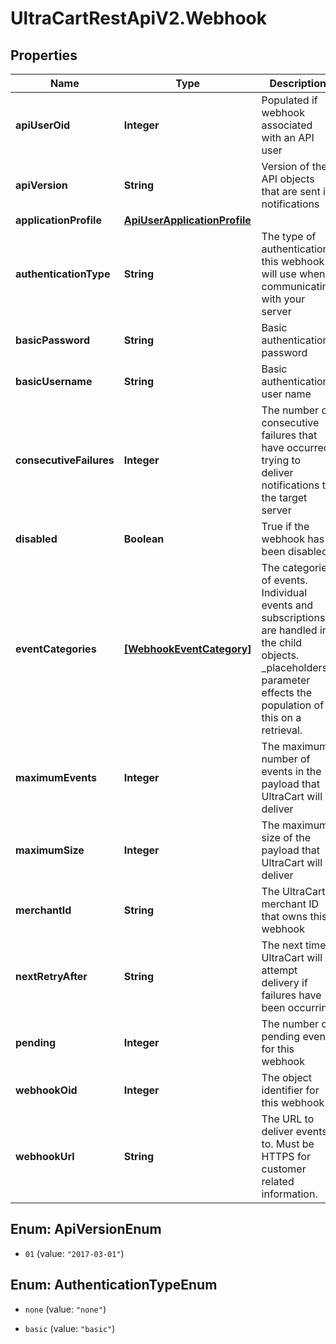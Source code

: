 # UltraCartRestApiV2.Webhook

## Properties
Name | Type | Description | Notes
------------ | ------------- | ------------- | -------------
**apiUserOid** | **Integer** | Populated if webhook associated with an API user | [optional] 
**apiVersion** | **String** | Version of the API objects that are sent in notifications | [optional] 
**applicationProfile** | [**ApiUserApplicationProfile**](ApiUserApplicationProfile.md) |  | [optional] 
**authenticationType** | **String** | The type of authentication this webhook will use when communicating with your server | [optional] 
**basicPassword** | **String** | Basic authentication password | [optional] 
**basicUsername** | **String** | Basic authentication user name | [optional] 
**consecutiveFailures** | **Integer** | The number of consecutive failures that have occurred trying to deliver notifications to the target server | [optional] 
**disabled** | **Boolean** | True if the webhook has been disabled | [optional] 
**eventCategories** | [**[WebhookEventCategory]**](WebhookEventCategory.md) | The categories of events.  Individual events and subscriptions are handled in the child objects.  _placeholders parameter effects the population of this on a retrieval. | [optional] 
**maximumEvents** | **Integer** | The maximum number of events in the payload that UltraCart will deliver | [optional] 
**maximumSize** | **Integer** | The maximum size of the payload that UltraCart will deliver | [optional] 
**merchantId** | **String** | The UltraCart merchant ID that owns this webhook | [optional] 
**nextRetryAfter** | **String** | The next time UltraCart will attempt delivery if failures have been occurring | [optional] 
**pending** | **Integer** | The number of pending events for this webhook | [optional] 
**webhookOid** | **Integer** | The object identifier for this webhook | [optional] 
**webhookUrl** | **String** | The URL to deliver events to.  Must be HTTPS for customer related information. | [optional] 


<a name="ApiVersionEnum"></a>
## Enum: ApiVersionEnum


* `01` (value: `"2017-03-01"`)




<a name="AuthenticationTypeEnum"></a>
## Enum: AuthenticationTypeEnum


* `none` (value: `"none"`)

* `basic` (value: `"basic"`)




